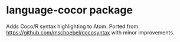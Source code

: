 # language-cocor package

Adds Coco/R syntax highlighting to Atom.
Ported from https://github.com/mschoebel/cocosyntax with minor improvements.
